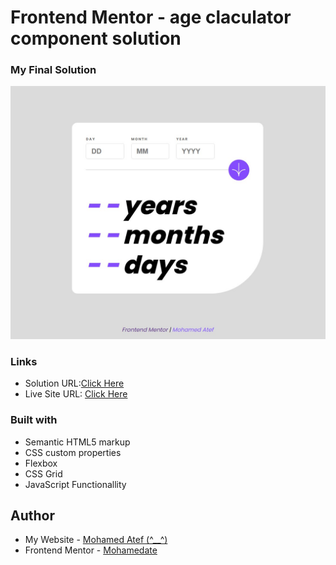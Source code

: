 
# Frontend Mentor - age claculator component solution

### My Final Solution

<img src = "./calc-age.jpeg" />

### Links

- Solution URL:[Click Here](https://github.com/Mohamedate/age-calculator)
- Live Site URL: [Click Here](https://mohamedate.github.io/age-calculator/)

### Built with

- Semantic HTML5 markup
- CSS custom properties
- Flexbox
- CSS Grid
- JavaScript Functionallity


## Author

- My Website - [Mohamed Atef (^__^)](https://mohamedate.github.io/Mohamed_Atef/)
- Frontend Mentor - [Mohamedate](https://www.frontendmentor.io/profile/Mohamedate)

